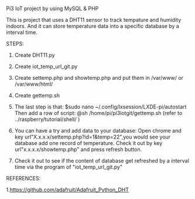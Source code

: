 Pi3 IoT project by using MySQL & PHP


This is project that uses a DHT11 sensor to track tempature and humidity indoors. And it can store temperature data into a specific database by a interval time. 

STEPS:

1. Create DHT11.py

2. Create iot_temp_url_git.py

3. Create settemp.php and showtemp.php and put them in /var/www/ or /var/www/html/

4. Create gettemp.sh

5. The last step is that: 
   $sudo nano ~/.config/lxsession/LXDE-pi/autostart
   Then add a row of script: @sh /home/pi/pi3iotgit/gettemp.sh (refer to ../raspberry/tutorial/shell/ )

6. You can have a try and add data to your database:
   Open chrome and key url"X.x.x.x/settemp.php?id=1&temp=22",you would see your database add one record of temperature. Check it out by key url"x.x.x.x/showtemp.php" and press refresh button.

7. Check it out to see if the content of database get refreshed by a interval time via the program of "iot_temp_url_git.py"

REFERENCES:

1.https://github.com/adafruit/Adafruit_Python_DHT


